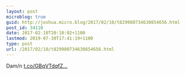 ```yaml
---
layout: post
microblog: true
guid: http://joshua.micro.blog/2017/02/10/t829980734630854656.html
post_id: 34110
date: 2017-02-10T20:10:02+1100
lastmod: 2019-07-30T17:41:19+1100
type: post
url: /2017/02/10/t829980734630854656.html
---
```

Dam/n [t.co/GBqVTdqfZ...](https://t.co/GBqVTdqfZn)
